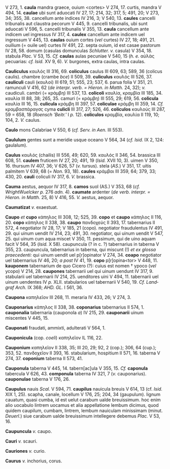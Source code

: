 V 273, 1. **caula** mandra graece, ouium \<cortes\> V 274, 17. curtis,
mandra V 494, 14. **caulae** ubi sunt aduocati IV 27, 17; 214, 32; 317,
5; 491, 20; V 273, 34; 355, 38. cancellum ante indices IV 216, 3; V 540,
13. **caules** cancelli tribunalis aut claustra pecorum V 445, 9.
cancelli tribunalis, ubi sunt aduocati V 596, 5. cancelli tribunalis V
355, 13. **caula** cancellum ante indicem uel ingressus IV 317, 4.
**caulex** cancellum ante indicem uel ingressum V 445, 13. **caulas**
ouium cortes (*vel* curtes) IV 27, 18; 491, 21. ouilium (= ouile uel)
curtes IV 491, 22. septa ouium, id est casae pastorum IV 28, 58. domum
(casulas domunculas *Schlutter. v.* casula) V 354, 18. stabula *Plac.* V
53, 15. *Cf.* **caulas** aulas pecuniae V 540, 15 (*h. e.* αὐλὰς
pecuarias: *cf. Isid.* XV 9, 6). *V.* burgones, extra caulas, intra
caulas.

**Cauliculus** καυλός III 316, 69. **coliculus** caulus III 609, 63;
589, 36 (colicus caulis). chambre (crambe *bce*) II 509, 39.
**culiculus** καυλός III 526, 37. **cauliculi** cauli (καυλοί) III 619,
51; 555, 23; 537, 6. parua folia V 351, 21. ramunculi V 416, 62 (*de
interpr. verb. = Hieron. in Matth.* 24, 32); *v.* caudiculi. cambri (=
κράμβη) III 537, 13. **colicoli** καυλία, κραμβία III 185, 34. καυλία
III 88, 38; 265, 35. camuri (= κράμβη) III 555, 29; 619, 56.
**colicula** καυλία III 16, 15. **culicula** κράμβη III 397, 57.
**coliculae** κράμβη III 359, 14. *Cf.* κραμβασπάραγσς cyma **culicli**
III 317, 27; 526, 46. **coliculos** καυλούς III 287, 59 = 658, 18
(*Roensch 'Beitr.'* I *p.* 12). **coliculos** κραμβία, καυλία II 119,
10; 104, 2. *V.* caulus.

**Caulo** mons Calabriae V 550, 6 (*cf. Serv. in Aen.* III 553).

**Caululum** gentes sunt a meridie usque oceano V 564, 34 (*cf. Isid.*
IX 2, 124: gaulalum).

**Caulus** καυλός (chailis) III 556, 49; 620, 59. καυλός II 346, 54.
brassica III 608, 51. **caulem** fruticem IV 27, 20; 491, 19 (*Isid.*
XVII 10, 3). uimen V 350, 16. thursum IV 407, 36; V 626, 57 (*v.*
tursus). stela (*AS.*) V 351, 17. uitis palmitem V 639, 68 (= *Non.* 93,
18). **caules** κράμβαι III 359, 64; 379, 33; 430, 20. **cauli**
coliculi IV 317, 6. *V.* brassica.

**Cauma** aestus, aequor IV 317, 8. **camos** suol (AS.) V 353, 68 (*cf.
WrightWuelcker p.* 276 *adn.* 4). **caumate** ardenter (*de verb.
interpr. = Hieron. in Matth.* 25, 8) V 416, 55. *V.* aestus, aequor.

**Caumatizat** *v.* exaestuat.

**Caupo** *et* **cupo** κάπηλος III 308, 12; 525, 39. **copo** et
**caupo** κάπηλος II 116, 20. **copo** κάπηλος II 338, 38. **caupo**
πανδοχεύς II 393, 17. tabernarius II 572, 4 negotiator IV 28, 17; V 185,
21 (copo). negotiator fraudulentus IV 491, 29. qui uinum uendit IV 214,
23; 491, 30. negotiator, qui uinum uendit V 547, 25. qui uinum cum aqua
miscet V 350, 11. pessimum, qui de uino aquam facit V 564, 35 (*Isid.* X
58). caupuncula (? in c. ?) tabernarius in taberna V 355, 23.
caupuncula, tabernarius in taberna, qui miscunt (!) *et ex glossa
praecedenti:* qui uinum uendit uel p[r]opinator V 274, 34. **coapo**
negotiator uel tabernarius IV 46, 20; *a post* IV 41, 19. **copo**
p[r]opina\<tor\> V 448, 11. **kauponem** tabernarium de quo Cicero
(?): cuius est nomen † ypoco (*vel* ycopo) V 214, 28. **caupones**
tabernarii uel qui uinum uendunt IV 317, 9. stabularii uel tabernarii IV
214, 25. uenditores uini V 494, 11. tabernarii uel uinum uendentes IV
*p.* XLII. stabularios uel tabernarii V 540, 19. *Cf. Land­graf Arch.* IX
368; *AHD. GL.* I 561, 36.

**Caupona** καπηλεῖον III 268, 11. meraria IV 433, 26; V 274, 3.

**Cauponarius** κάπηλος II 338, 38. **coponarius** tabernarius II
574, 1. **cauponalia** tabernaria (cauponola *a*) IV 215, 29.
**cauponarii** uinum miscentes V 445, 15.

**Cauponati** fraudati, ammixti, adulterati V 564, 1.

**Cauponicula** (cop. *coeli*) καπηλεῖον IL 116, 22.

**Cauponium** καπηλεῖον II 338, 35; III 20, 29; 92, 2 (cop.); 306, 64
(cup.); 353, 52. πανδοχεῖον II 393, 16. stabularium, hospitium II 571,
16. taberna V 274, 37. **coponium** taberna II 573, 41.

**Cauponula** taberna V 445, 14. tabern[ac]ula V 355, 15. *Cf.*
**caponula** tabercula V 626, 43. **componula** taberna IV 321, 7 (*v.*
cauponarius). **cauponulae** taberna V 176, 26.

**Caupulus** nauis *Scal.* V 594, 71. **caupilus** nauicula breuis V 614,
13 (cf. *Isid.* XIX 1, 25). scapha, canale, locellum V 176, 25; 204, 34
(gaupulum). lignum cauatum, quasi cumba, id est uelut carabum ualde
breuissimum. hoc enim alio uocabulo lintrem uocamus et alia appellatione
lembum dicimus, quod quidem caupilum, cumbam, lintrem, lembum nauiculam
minissimam (minut. *Deuerl.*) siue carabum ualde breuissimum intellegere
debemus *Plac.* V 53, 16.

**Caupuncula** *v.* caupo.

**Cauri** *v.* scauri.

**Cauriones** *v.* curio.

**Caurus** *v.* inchorius, corus.
